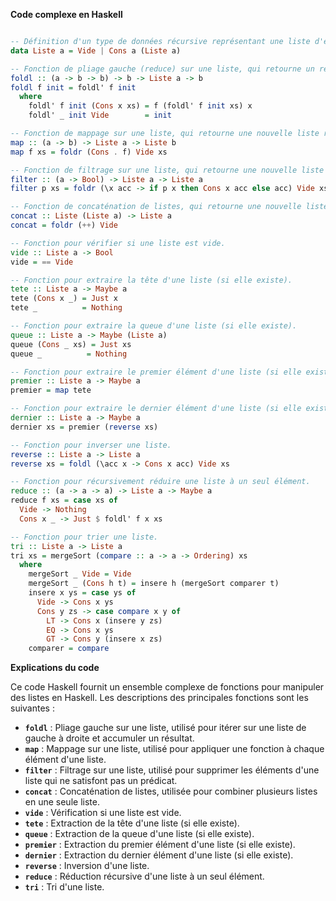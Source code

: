 **Code complexe en Haskell**

```haskell

-- Définition d'un type de données récursive représentant une liste d'éléments.
data Liste a = Vide | Cons a (Liste a)

-- Fonction de pliage gauche (reduce) sur une liste, qui retourne un résultat de type b à partir d'une liste d'éléments de type a et d'une fonction d'agrégation de type a -> b -> b.
foldl :: (a -> b -> b) -> b -> Liste a -> b
foldl f init = foldl' f init
  where
    foldl' f init (Cons x xs) = f (foldl' f init xs) x
    foldl' _ init Vide        = init

-- Fonction de mappage sur une liste, qui retourne une nouvelle liste résultant de l'application d'une fonction à chaque élément de la liste d'origine.
map :: (a -> b) -> Liste a -> Liste b
map f xs = foldr (Cons . f) Vide xs

-- Fonction de filtrage sur une liste, qui retourne une nouvelle liste contenant uniquement les éléments satisfaisant un prédicat.
filter :: (a -> Bool) -> Liste a -> Liste a
filter p xs = foldr (\x acc -> if p x then Cons x acc else acc) Vide xs

-- Fonction de concaténation de listes, qui retourne une nouvelle liste obtenue en concaténant deux listes.
concat :: Liste (Liste a) -> Liste a
concat = foldr (++) Vide

-- Fonction pour vérifier si une liste est vide.
vide :: Liste a -> Bool
vide = == Vide

-- Fonction pour extraire la tête d'une liste (si elle existe).
tete :: Liste a -> Maybe a
tete (Cons x _) = Just x
tete _          = Nothing

-- Fonction pour extraire la queue d'une liste (si elle existe).
queue :: Liste a -> Maybe (Liste a)
queue (Cons _ xs) = Just xs
queue _          = Nothing

-- Fonction pour extraire le premier élément d'une liste (si elle existe).
premier :: Liste a -> Maybe a
premier = map tete

-- Fonction pour extraire le dernier élément d'une liste (si elle existe).
dernier :: Liste a -> Maybe a
dernier xs = premier (reverse xs)

-- Fonction pour inverser une liste.
reverse :: Liste a -> Liste a
reverse xs = foldl (\acc x -> Cons x acc) Vide xs

-- Fonction pour récursivement réduire une liste à un seul élément.
reduce :: (a -> a -> a) -> Liste a -> Maybe a
reduce f xs = case xs of
  Vide -> Nothing
  Cons x _ -> Just $ foldl' f x xs

-- Fonction pour trier une liste.
tri :: Liste a -> Liste a
tri xs = mergeSort (compare :: a -> a -> Ordering) xs
  where
    mergeSort _ Vide = Vide
    mergeSort _ (Cons h t) = insere h (mergeSort comparer t)
    insere x ys = case ys of
      Vide -> Cons x ys
      Cons y zs -> case compare x y of
        LT -> Cons x (insere y zs)
        EQ -> Cons x ys
        GT -> Cons y (insere x zs)
    comparer = compare

```

**Explications du code**

Ce code Haskell fournit un ensemble complexe de fonctions pour manipuler des listes en Haskell. Les descriptions des principales fonctions sont les suivantes :

* **`foldl`** : Pliage gauche sur une liste, utilisé pour itérer sur une liste de gauche à droite et accumuler un résultat.
* **`map`** : Mappage sur une liste, utilisé pour appliquer une fonction à chaque élément d'une liste.
* **`filter`** : Filtrage sur une liste, utilisé pour supprimer les éléments d'une liste qui ne satisfont pas un prédicat.
* **`concat`** : Concaténation de listes, utilisée pour combiner plusieurs listes en une seule liste.
* **`vide`** : Vérification si une liste est vide.
* **`tete`** : Extraction de la tête d'une liste (si elle existe).
* **`queue`** : Extraction de la queue d'une liste (si elle existe).
* **`premier`** : Extraction du premier élément d'une liste (si elle existe).
* **`dernier`** : Extraction du dernier élément d'une liste (si elle existe).
* **`reverse`** : Inversion d'une liste.
* **`reduce`** : Réduction récursive d'une liste à un seul élément.
* **`tri`** : Tri d'une liste.